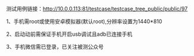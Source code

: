 测试用例链接：http://10.0.0.113:81/testcase/testcase_tree_public/public/97

1、手机需root或使用安卓模拟器(默认root),分辨率设置为1440*810

2、启动动前需保证手机开启usb调试且adb已连接手机

3、手机微信需已登录，已关注被测公众号


